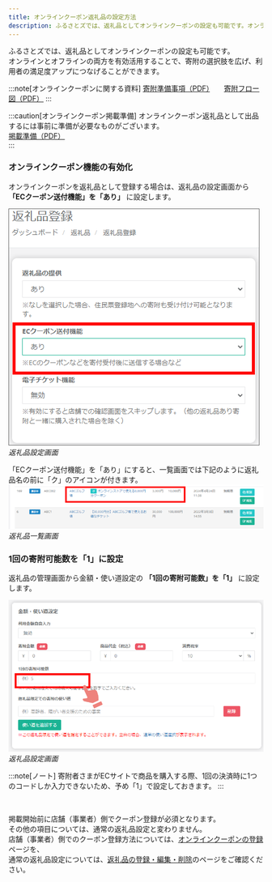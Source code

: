 ```yaml
---
title: オンラインクーポン返礼品の設定方法
description: ふるさとズでは、返礼品としてオンラインクーポンの設定も可能です。オンラインとオフラインの両方を有効活用することで、寄附の選択肢を広げ、利用者の満足度アップにつなげることができます。  
---
```


ふるさとズでは、返礼品としてオンラインクーポンの設定も可能です。  
オンラインとオフラインの両方を有効活用することで、寄附の選択肢を広げ、利用者の満足度アップにつなげることができます。  


:::note[オンラインクーポンに関する資料]
[寄附準備事項（PDF）](../../../pdf/online-coupon_settings.pdf)　　[寄附フロー図（PDF）](../../../pdf/online-coupon_flow_v2.pdf)
:::

:::caution[オンラインクーポン掲載準備]
オンラインクーポン返礼品として出品するには事前に準備が必要なものがございます。  
[掲載準備（PDF）](../../../pdf/online-coupon.pdf)  
:::

###  オンラインクーポン機能の有効化
オンラインクーポンを返礼品として登録する場合は、返礼品の設定画面から **「ECクーポン送付機能」を「あり」** に設定します。

![返礼品設定画面](../../../assets/images/lg_onlinecoupon_01.png)
*返礼品設定画面*

「ECクーポン送付機能」を「あり」にすると、一覧画面では下記のように返礼品名の前に「ク」のアイコンが付きます。  
![返礼品一覧画面](../../../assets/images/lg_onlinecoupon_03.png)
*返礼品一覧画面*

###  1回の寄附可能数を「1」に設定
返礼品の管理画面から金額・使い道設定の **「1回の寄附可能数」を「1」** に設定します。

![返礼品設定画面](../../../assets/images/lg_onlinecoupon_11.png)
*返礼品設定画面*

:::note[ノート]
寄附者さまがECサイトで商品を購入する際、1回の決済時に1つのコードしか入力できないため、予め「1」で設定しておきます。
:::

&nbsp;

掲載開始前に店舗（事業者）側でクーポン登録が必須となります。  
その他の項目については、通常の返礼品設定と変わりません。  
店舗（事業者）側でのクーポン登録方法については、[オンラインクーポンの登録](/shops/online-coupon)ページを、  
通常の返礼品設定については、[返礼品の登録・編集・削除](/lg/product)のページをご確認ください。